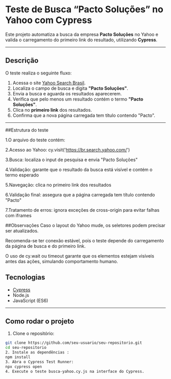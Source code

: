 # Teste de Busca “Pacto Soluções” no Yahoo com Cypress

Este projeto automatiza a busca da empresa **Pacto Soluções** no Yahoo e valida o carregamento do primeiro link do resultado, utilizando **Cypress**.

---

## Descrição

O teste realiza o seguinte fluxo:

1. Acessa o site [Yahoo Search Brasil](https://br.search.yahoo.com/).
2. Localiza o campo de busca e digita **"Pacto Soluções"**.
3. Envia a busca e aguarda os resultados aparecerem.
4. Verifica que pelo menos um resultado contém o termo **"Pacto Soluções"**.
5. Clica no **primeiro link** dos resultados.
6. Confirma que a nova página carregada tem título contendo "Pacto".

---
##Estrutura do teste

1.O arquivo do teste contém:

2.Acesso ao Yahoo: cy.visit('https://br.search.yahoo.com/')

3.Busca: localiza o input de pesquisa e envia "Pacto Soluções"

4.Validação: garante que o resultado da busca está visível e contém o termo esperado

5.Navegação: clica no primeiro link dos resultados

6.Validação final: assegura que a página carregada tem título contendo "Pacto"

7.Tratamento de erros: ignora exceções de cross-origin para evitar falhas com iframes

##Observações 
Caso o layout do Yahoo mude, os seletores podem precisar ser atualizados.

Recomenda-se ter conexão estável, pois o teste depende do carregamento da página de busca e do primeiro link.

O uso de cy.wait ou timeout garante que os elementos estejam visíveis antes das ações, simulando comportamento humano.

## Tecnologias

- [Cypress](https://www.cypress.io/)
- Node.js
- JavaScript (ES6)

---

## Como rodar o projeto

1. Clone o repositório:

```bash
git clone https://github.com/seu-usuario/seu-repositorio.git
cd seu-repositorio
2. Instale as dependências :
npm install
3. Abra o Cypress Test Runner:
npx cypress open
4. Execute o teste busca-yahoo.cy.js na interface do Cypress.



